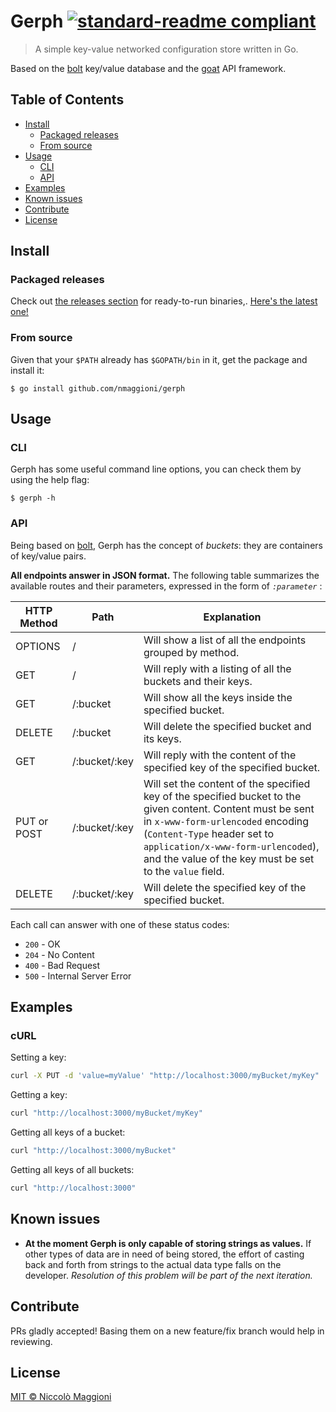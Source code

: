 # Gerph [![standard-readme compliant](https://img.shields.io/badge/standard--readme-OK-green.svg?style=flat-square)](https://github.com/RichardLitt/standard-readme)

> A simple key-value networked configuration store written in Go.

Based on the [bolt](https://github.com/boltdb/bolt) key/value database and the [goat](https://github.com/bahlo/goat) API framework.

## Table of Contents

- [Install](#install)
	- [Packaged releases](#packaged-releases)
	- [From source](#from-source)
- [Usage](#usage)
    - [CLI](#cli)
	- [API](#api)
- [Examples](#examples)
- [Known issues](#known-issues)
- [Contribute](#contribute)
- [License](#license)

## Install

### Packaged releases

Check out [the releases section](https://github.com/nmaggioni/gerph/releases) for ready-to-run binaries,. [Here's the latest one!](https://github.com/nmaggioni/gerph/releases/latest)

### From source

Given that your `$PATH` already has `$GOPATH/bin` in it, get the package and install it:

```
$ go install github.com/nmaggioni/gerph
```

## Usage

### CLI

Gerph has some useful command line options, you can check them by using the help flag:

```
$ gerph -h
```
### API

Being based on [bolt](https://github.com/boltdb/bolt), Gerph has the concept of _buckets_: they are containers of key/value pairs.

**All endpoints answer in JSON format.** The following table summarizes the available routes and their parameters, expressed in the form of _`:parameter`_ :

| HTTP Method | Path | Explanation |
|-------------|------|-------------|
| OPTIONS | / | Will show a list of all the endpoints grouped by method. |
| GET | / | Will reply with a listing of all the buckets and their keys. |
| GET | /:bucket | Will show all the keys inside the specified bucket. |
| DELETE | /:bucket | Will delete the specified bucket and its keys. |
| GET | /:bucket/:key | Will reply with the content of the specified key of the specified bucket. |
| PUT or POST | /:bucket/:key | Will set the content of the specified key of the specified bucket to the given content. Content must be sent in `x-www-form-urlencoded` encoding (`Content-Type` header set to `application/x-www-form-urlencoded`), and the value of the key must be set to the `value` field.|
| DELETE | /:bucket/:key | Will delete the specified key of the specified bucket. |

Each call can answer with one of these status codes:

+ `200` - OK
+ `204` - No Content
+ `400` - Bad Request
+ `500` - Internal Server Error

## Examples

### cURL
Setting a key:

```bash
curl -X PUT -d 'value=myValue' "http://localhost:3000/myBucket/myKey"
```

Getting a key:

```bash
curl "http://localhost:3000/myBucket/myKey"
```

Getting all keys of a bucket:

```bash
curl "http://localhost:3000/myBucket"
```

Getting all keys of all buckets:

```bash
curl "http://localhost:3000"
```

## Known issues

+ **At the moment Gerph is only capable of storing strings as values.** If other types of data are in need of being stored, the effort of casting back and forth from strings to the actual data type falls on the developer. _Resolution of this problem will be part of the next iteration._

## Contribute

PRs gladly accepted! Basing them on a new feature/fix branch would help in reviewing.

## License

[MIT © Niccolò Maggioni](https://github.com/nmaggioni/gerph/blob/master/LICENSE)
